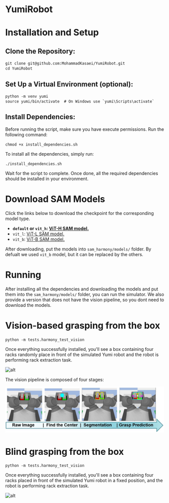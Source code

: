 # YumiRobot

# Installation and Setup

## Clone the Repository:

```
git clone git@github.com:MohammadKasaei/YumiRobot.git
cd YumiRobot
```
## Set Up a Virtual Environment (optional):

```
python -m venv yumi
source yumi/bin/activate  # On Windows use `yumi\Scripts\activate`
```
## Install Dependencies:
Before running the script, make sure you have execute permissions. Run the following command:
```
chmod +x install_dependencies.sh
```
To install all the dependencies, simply run:
```
./install_dependencies.sh
```
Wait for the script to complete. Once done, all the required dependencies should be installed in your environment.



# Download SAM Models

Click the links below to download the checkpoint for the corresponding model type.

- **`default` or `vit_h`: [ViT-H SAM model.](https://dl.fbaipublicfiles.com/segment_anything/sam_vit_h_4b8939.pth)**
- `vit_l`: [ViT-L SAM model.](https://dl.fbaipublicfiles.com/segment_anything/sam_vit_l_0b3195.pth)
- `vit_b`: [ViT-B SAM model.](https://dl.fbaipublicfiles.com/segment_anything/sam_vit_b_01ec64.pth)


After downloading, put the models into `sam_harmony/models/` folder. By defualt we used `vit_b` model, but it can be replaced by the others.


# Running
After installing all the dependencies and downloading the models and put them into the `sam_harmony/models/` folder, you can run the simulator. We also provide a version that does not have the vision pipeline, so you dont need to download the models.


# Vision-based grasping from the box
```
python -m tests.harmony_test_vision
```
Once everything successfully installed, you'll see a box containing four racks randomly place in front of the simulated Yumi robot and the robot is performing rack extraction task.

![alt](images/yumi_with_vision.gif)

The vision pipeline is composed of four stages:

![alt](images/grasp-pipeline.png)

# Blind grasping from the box
```
python -m tests.harmony_test_vision
```
Once everything successfully installed, you'll see a box containing four racks placed in front of the simulated Yumi robot in a fixed position, and the robot is performing rack extraction task.


![alt](images/yumi_without_vision.gif)
